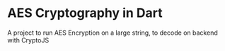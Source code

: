 # AES Cryptography in Dart

A project to run AES Encryption on a large string, to decode on backend with CryptoJS


